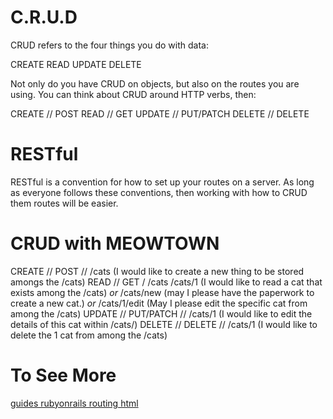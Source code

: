 <!-- Title: CRUD and REST -->

# C.R.U.D
CRUD refers to the four things you do with data:

CREATE
READ
UPDATE 
DELETE

Not only do you have CRUD on objects, but also on the routes you are using.  You can think about CRUD around HTTP verbs, then:

CREATE // POST
READ // GET
UPDATE // PUT/PATCH
DELETE // DELETE

# RESTful

RESTful is a convention for how to set up your routes on a server.  As long as everyone follows these conventions, then working with how to CRUD them routes will be easier. 

# CRUD with MEOWTOWN

CREATE // POST // /cats  (I would like to create a new thing to be stored amongs the /cats)
READ // GET / /cats  /cats/1 (I would like to read a cat that exists among the /cats)
_or_
/cats/new (may I please have the paperwork to create a new cat.)
_or_
/cats/1/edit (May I  please edit the specific cat from among the /cats)
UPDATE // PUT/PATCH // /cats/1 (I would like to edit the details of this cat within /cats/)
DELETE // DELETE // /cats/1 (I would like to delete the 1 cat from among the /cats)

# To See More
[guides rubyonrails routing html](http://guides.rubyonrails.org/routing.html)
